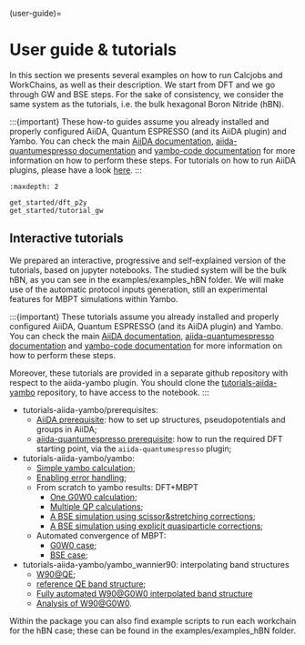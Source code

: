 (user-guide)=

# User guide & tutorials

In this section we presents several examples on how to run Calcjobs and WorkChains, as well as their description. 
We start from DFT and we go through GW and BSE steps.
For the sake of consistency, we consider the same system as the tutorials, i.e. the bulk hexagonal
Boron Nitride (hBN).

:::{important}
These how-to guides assume you already installed and properly configured AiiDA, Quantum ESPRESSO (and its AiiDA plugin) and Yambo. 
You can check the main [AiiDA documentation](http://aiida-core.readthedocs.io/en/latest/index.html), 
[aiida-quantumespresso documentation](https://aiida-quantumespresso.readthedocs.io/en/latest/)
and [yambo-code documentation](https://www.yambo-code.eu) for more information on how to perform these steps.
For tutorials on how to run AiiDA plugins, please have a look [here](https://aiida-tutorials.readthedocs.io/en/latest/index.html).
:::


```{toctree}
:maxdepth: 2

get_started/dft_p2y
get_started/tutorial_gw
```

## Interactive tutorials

We prepared an interactive, progressive and self-explained version of the tutorials, based on jupyter 
notebooks.
The studied system will be the bulk hBN, as you can see in the examples/examples_hBN folder. We will make use of the automatic protocol inputs generation, still an experimental features for MBPT simulations within Yambo.

:::{important}
These tutorials assume you already installed and properly configured AiiDA, Quantum ESPRESSO (and its AiiDA plugin) and Yambo. 
You can check the main [AiiDA documentation](http://aiida-core.readthedocs.io/en/latest/index.html), 
[aiida-quantumespresso documentation](https://aiida-quantumespresso.readthedocs.io/en/latest/)
and [yambo-code documentation](https://www.yambo-code.eu) for more information on how to perform these steps.

Moreover, these tutorials are provided in a separate github repository with respect to the aiida-yambo plugin. 
You should clone the [tutorials-aiida-yambo](https://github.com/mikibonacci/tutorials-aiida-yambo) repository, to have access to the notebook.
:::
- tutorials-aiida-yambo/prerequisites: 
    - [AiiDA prerequisite](https://nbviewer.org/github/mikibonacci/tutorials-aiida-yambo/blob/main/prerequisites/0_1_structure_and_pseudos.ipynb): how to set up structures, pseudopotentials and groups in AiiDA;
    - [aiida-quantumespresso prerequisite](https://nbviewer.org/github/mikibonacci/tutorials-aiida-yambo/blob/main/prerequisites/0_2_QE_starting_point.ipynb): how to run the required DFT starting point, via the `aiida-quantumespresso` plugin;
- tutorials-aiida-yambo/yambo:
    - [Simple yambo calculation](https://nbviewer.org/github/mikibonacci/tutorials-aiida-yambo/blob/main//yambo/1_YamboCalculation_G0W0.ipynb);
    - [Enabling error handling](https://nbviewer.org/github/mikibonacci/tutorials-aiida-yambo/blob/main/yambo/2_YamboRestart_G0W0.ipynb);
    - From scratch to yambo results: DFT+MBPT
        - [One G0W0 calculation](https://nbviewer.org/github/mikibonacci/tutorials-aiida-yambo/blob/main/yambo/3_1_YamboWorkflow_G0W0.ipynb);
        - [Multiple QP calculations](https://nbviewer.org/github/mikibonacci/tutorials-aiida-yambo/blob/main/yambo/3_2_YamboWorkflow_QP.ipynb);
        - [A BSE simulation using scissor&stretching corrections](https://nbviewer.org/github/mikibonacci/tutorials-aiida-yambo/blob/main/yambo/5_1_YamboWorkflow_BSE.ipynb);
        - [A BSE simulation using explicit quasiparticle corrections](https://nbviewer.org/github/mikibonacci/tutorials-aiida-yambo/blob/main/yambo/5_2_YamboWorkflow_BSE_QP.ipynb);
    - Automated convergence of MBPT:
        - [G0W0 case](https://nbviewer.org/github/mikibonacci/tutorials-aiida-yambo/blob/main/yambo/4_YamboConvergence_G0W0.ipynb);
        - [BSE case](https://nbviewer.org/github/mikibonacci/tutorials-aiida-yambo/blob/main/yambo/6_YamboConvergence_BSE.ipynb);
- tutorials-aiida-yambo/yambo_wannier90: interpolating band structures
    - [W90@QE](https://nbviewer.org/github/mikibonacci/tutorials-aiida-yambo/blob/main/yambo_wannier90/1_Band_interpolation_W90_DFT.ipynb);
    - [reference QE band structure](https://nbviewer.org/github/mikibonacci/tutorials-aiida-yambo/blob/main/yambo_wannier90/2_PwBands.ipynb);
    - [Fully automated W90@G0W0 interpolated band structure](https://nbviewer.org/github/mikibonacci/tutorials-aiida-yambo/blob/main/yambo_wannier90/3_Band_interpolation_W90_G0W0_full.ipynb)
    - [Analysis of W90@G0W0](https://nbviewer.org/github/mikibonacci/tutorials-aiida-yambo/blob/main/yambo_wannier90/hBN_analysis.ipynb).

Within the package you can also find example scripts to run each workchain for the hBN case;
these can be found in the examples/examples_hBN folder.